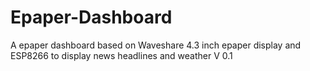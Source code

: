 # Epaper-Dashboard
A epaper dashboard based on Waveshare 4.3 inch epaper display and ESP8266 to display news headlines and weather
V 0.1 
